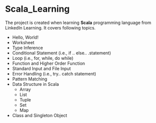 # Scala_Learning

The project is created when learning **Scala** programming language from LinkedIn Learning. It covers following topics. 

- Hello, World!
- Worksheet
- Type Inference
- Conditional Statement (i.e., if .. else.. .statement)
- Loop (i.e., for, while, do while)
- Function and Higher Order Function
- Standard Input and File Input
- Error Handling (i.e., try.. catch statement)
- Pattern Matching
- Data Structure in Scala
  - Array
  - List
  - Tuple
  - Set
  - Map
- Class and Singleton Object
